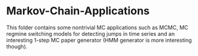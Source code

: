 # Markov-Chain-Applications
This folder contains some nontrivial MC applications such as MCMC, MC regmine switching models for detecting jumps in time series and an interesting 1-step MC paper generator (HMM generator is more interesting though).
